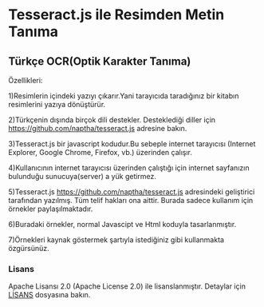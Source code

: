 # Tesseract.js ile Resimden Metin Tanıma
## Türkçe OCR(Optik Karakter Tanıma)

Özellikleri:

1)Resimlerin içindeki yazıyı çıkarır.Yani tarayıcıda taradığınız bir kitabın resimlerini yazıya dönüştürür.

2)Türkçenin dışında birçok dili destekler. Desteklediği diller için https://github.com/naptha/tesseract.js adresine bakın.

3)Tesseract.js bir javascript kodudur.Bu sebeple internet tarayıcısı (Internet Explorer, Google Chrome, Firefox, vb.) üzerinden çalışır.

4)Kullanıcının internet tarayıcısı üzerinden çalıştığı için internet sayfanızın bulunduğu sunucuya(server) a yük getirmez.

5)Tesseract.js https://github.com/naptha/tesseract.js adresindeki geliştirici tarafından yazılmış. Tüm telif hakları ona aittir. Burada sadece kullanım için örnekler paylaşılmaktadır.

6)Buradaki örnekler, normal Javascipt ve Html koduyla tasarlanmıştır.

7)Örnekleri kaynak göstermek şartıyla istediğiniz gibi kullanmakta özgürsünüz.

### Lisans
Apache Lisansı 2.0 (Apache License 2.0) ile  lisanslanmıştır. Detaylar için <a href=https://github.com/muratkaragoz/tesseract_js_ile_resimden_metin_tanima/blob/master/L%C4%B0SANS>LİSANS</a> dosyasına bakın.


